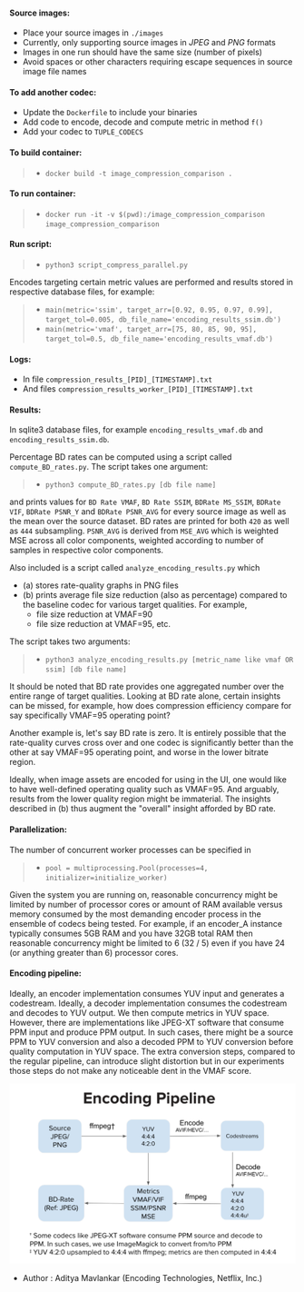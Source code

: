 #### Source images:
- Place your source images in `./images`
- Currently, only supporting source images in *JPEG* and *PNG* formats
- Images in one run should have the same size (number of pixels)
- Avoid spaces or other characters requiring escape sequences in source image file names

#### To add another codec:
- Update the `Dockerfile` to include your binaries
- Add code to encode, decode and compute metric in method `f()`
- Add your codec to `TUPLE_CODECS`

#### To build container:
> - `docker build -t image_compression_comparison .`

#### To run container:
> - `docker run -it -v $(pwd):/image_compression_comparison image_compression_comparison`

#### Run script:
> - `python3 script_compress_parallel.py`

Encodes targeting certain metric values are performed and results stored in respective database files, for example:
> - `main(metric='ssim', target_arr=[0.92, 0.95, 0.97, 0.99], target_tol=0.005, db_file_name='encoding_results_ssim.db')`
> - `main(metric='vmaf', target_arr=[75, 80, 85, 90, 95], target_tol=0.5, db_file_name='encoding_results_vmaf.db')`

#### Logs:
- In file `compression_results_[PID]_[TIMESTAMP].txt`
- And files `compression_results_worker_[PID]_[TIMESTAMP].txt`

#### Results:
In sqlite3 database files, for example `encoding_results_vmaf.db` and `encoding_results_ssim.db`.

Percentage BD rates can be computed using a script called `compute_BD_rates.py`. The script takes one argument:
> - `python3 compute_BD_rates.py [db file name]`

and prints values for `BD Rate VMAF`, `BD Rate SSIM`, `BDRate MS_SSIM`, `BDRate VIF`, `BDRate PSNR_Y` and `BDRate PSNR_AVG` for every source image as well as the mean over the source dataset. BD rates are printed for both `420` as well as `444` subsampling. `PSNR_AVG` is derived from `MSE_AVG` which is weighted MSE across all color components, weighted according to number of samples in respective color components.

Also included is a script called `analyze_encoding_results.py` which 
- (a) stores rate-quality graphs in PNG files
- (b) prints average file size reduction (also as percentage) compared to the baseline codec for various target qualities. For example,
    * file size reduction at VMAF=90
    * file size reduction at VMAF=95, etc. 

The script takes two arguments:
> - `python3 analyze_encoding_results.py [metric_name like vmaf OR ssim] [db file name]`

It should be noted that BD rate provides one aggregated number over the entire range of target qualities. 
Looking at BD rate alone, certain insights can be missed, for example, how does compression efficiency compare for say specifically VMAF=95 operating point? 

Another example is, let's say BD rate is zero. It is entirely possible that the rate-quality curves cross over and one codec is significantly better than the other at say VMAF=95 operating point, and worse in the lower bitrate region.

Ideally, when image assets are encoded for using in the UI, one would like to have well-defined operating quality such as VMAF=95. And arguably, results from the lower quality region might be immaterial. The insights described in (b) thus augment the "overall" insight afforded by BD rate.


#### Parallelization:
The number of concurrent worker processes can be specified in
> - `pool = multiprocessing.Pool(processes=4, initializer=initialize_worker)`

Given the system you are running on, reasonable concurrency might be limited by number of processor cores or amount of RAM available versus memory consumed by the most demanding encoder process in the ensemble of codecs being tested. For example, if an encoder_A instance typically consumes 5GB RAM and you have 32GB total RAM then reasonable concurrency might be limited to 6 (32 / 5) even if you have 24 (or anything greater than 6) processor cores.

#### Encoding pipeline:
Ideally, an encoder implementation consumes YUV input and generates a codestream. Ideally, a decoder implementation consumes the codestream and decodes to YUV output. We then compute metrics in YUV space. However, there are implementations like JPEG-XT software that consume PPM input and produce PPM output. In such cases, there might be a source PPM to YUV conversion and also a decoded PPM to YUV conversion before quality computation in YUV space. The extra conversion steps, compared to the regular pipeline, can introduce slight distortion but in our experiments those steps do not make any noticeable dent in the VMAF score.

![Encoding pipeline](graphics/pipeline.png)


- Author : Aditya Mavlankar (Encoding Technologies, Netflix, Inc.)
